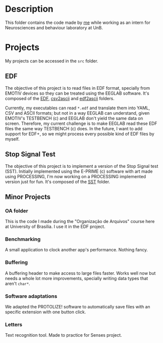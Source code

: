 ﻿# Description

This folder contains the code made by [me](https://github.com/ishiikurisu) while working as an intern for Neurosciences and behaviour laboratory at UnB.

# Projects

My projects can be accessed in the `src` folder.

EDF
---

The objective of this project is to read files in EDF format, specially from EMOTIV devices so they can be treated using the EEGLAB software. It's composed of the [EDF](https://github.com/ishiikurisu/EEG/tree/master/src/EDF), [csv2ascii](https://github.com/ishiikurisu/EEG/tree/master/src/csv2ascii) and [edf2ascii](https://github.com/ishiikurisu/EEG/tree/master/src/edf2ascii) folders.

Currently, my executables can read `*.edf` and translate them into YAML, CSV and ASCII formats; but not in a way EEGLAB can understand, given EMOTIV's TESTBENCH (c) and EEGLAB don't yield the same data on screen. Therefore, my current challenge is to make EEGLAB read these EDF files the same way TESTBENCH (c) does. In the future, I want to add support for EDF+, so we might process every possible kind of EDF files by myself.

Stop Signal Test
----------------

The objective of this project is to implement a version of the Stop Signal test (SST). Initially implemented using the E-PRIME (c) software with art made using PROCESSING, I'm now working on a PROCESSING implemented version just for fun. It's composed of the [SST](https://github.com/ishiikurisu/EEG/tree/master/src/SST) folder.

Minor Projects
--------------

### OA folder ###

This is the code I made during the "Organização de Arquivos" course here at University of Brasília. I use it in the EDF project.

### Benchmarking ###

A small application to clock another app's performance. Nothing fancy.

### Buffering ###

A buffering header to make access to large files faster. Works well now but needs a whole lot more improvements, specially writing data types that aren't `char*`.

### Software adaptations ###

We adapted the PROTOLIZE! software to automatically save files with an specific extension with one button click.

### Letters ###

Text recognition tool. Made to practice for Senses project.